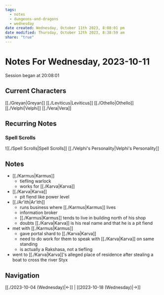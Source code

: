 ```yaml
---
tags:
  - notes
  - dungeons-and-dragons
  - wednesday
date created: Wednesday, October 11th 2023, 8:08:01 pm
date modified: Thursday, October 12th 2023, 8:38:59 am
share: "true"
---
```


# Notes For Wednesday, 2023-10-11
Session began at 20:08:01
## Current Characters
[[./Greyan|Greyan]]
[[./Leviticus|Leviticus]]
[[./Othello|Othello]]
[[./Velphi|Velphi]]
[[./Vera|Vera]]
## Recurring Notes
### Spell Scrolls
![[./Spell Scrolls|Spell Scrolls]]
[[./Velphi's Personality|Velphi's Personality]]
## Notes
- [[./Karmus|Karmus]]
	- tiefling warlock
	- works for [[./Karva|Karva]]
- [[./Karva|Karva]]
	- pit fiend like power level
- [[./Ar'ith|Ar'ith]]
	- runs business where [[./Karmus|Karmus]] lives
	- information broker
	- [[./Karmus|Karmus]] tends to live in building north of his shop
	- doubts [[./Karva|Karva]] is his real name and that he is a pit fiend
- met with [[./Karmus|Karmus]]
	- gave portal shard to [[./Karva|Karva]]
	- need to do work for them to speak with [[./Karva|Karva]] on same standing
	- is actually a Rakshasa, not a tiefling
- went to [[./Karva|Karva]]'s alleged place of residence after stealing a boat to cross the river Styx
## Navigation
[[./2023-10-04 (Wednesday)|←]] | [[2023-10-18 (Wednesday)|→]]